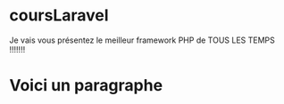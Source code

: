 # coursLaravel

Je vais vous présentez le meilleur framework PHP de TOUS LES TEMPS !!!!!!!

<h1>Voici un paragraphe</h1>
